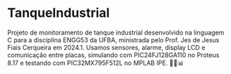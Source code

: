 # TanqueIndustrial
Projeto de monitoramento de tanque industrial desenvolvido na linguagem C para a disciplina ENGG53 da UFBA, ministrada pelo Prof. Jes de Jesus Fiais Cerqueira em 2024.1. Usamos sensores, alarme, display LCD e comunicação entre placas, simulando com PIC24FJ128GA110 no Proteus 8.17 e testando com PIC32MX795F512L no MPLAB IPE. 🚀🔧📊
